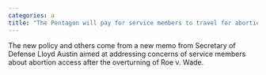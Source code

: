 ```yaml
---
categories: a
title: "The Pentagon will pay for service members to travel for abortions"
---
```

The new policy and others come from a new memo from Secretary of Defense Lloyd Austin aimed at addressing concerns of service members about abortion access after the overturning of Roe v. Wade. 